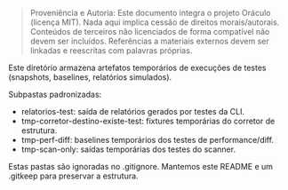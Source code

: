 > Proveniência e Autoria: Este documento integra o projeto Oráculo (licença MIT).
> Nada aqui implica cessão de direitos morais/autorais.
> Conteúdos de terceiros não licenciados de forma compatível não devem ser incluídos.
> Referências a materiais externos devem ser linkadas e reescritas com palavras próprias.

Este diretório armazena artefatos temporários de execuções de testes (snapshots, baselines, relatórios simulados).

Subpastas padronizadas:

- relatorios-test: saída de relatórios gerados por testes da CLI.
- tmp-corretor-destino-existe-test: fixtures temporárias do corretor de estrutura.
- tmp-perf-diff: baselines temporários dos testes de performance/diff.
- tmp-scan-only: saídas temporárias dos testes do scanner.

Estas pastas são ignoradas no .gitignore. Mantemos este README e um .gitkeep para preservar a estrutura.
